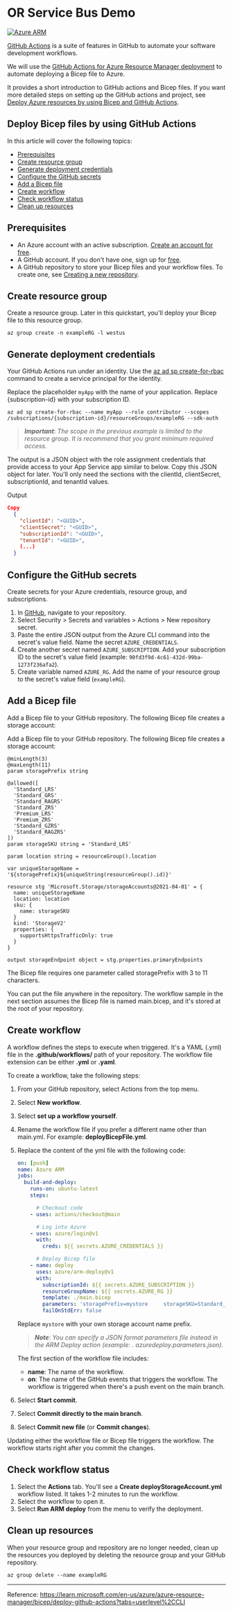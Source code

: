 # OR Service Bus Demo

[![Azure ARM](https://github.com/glensouza/OR-ServiceBusDemo/actions/workflows/bicep.yml/badge.svg)](https://github.com/glensouza/OR-ServiceBusDemo/actions/workflows/bicep.yml)

[GitHub Actions](https://docs.github.com/en/actions) is a suite of features in GitHub to automate your software development workflows.

We will use the [GitHub Actions for Azure Resource Manager deployment](https://github.com/marketplace/actions/deploy-azure-resource-manager-arm-template) to automate deploying a Bicep file to Azure.

It provides a short introduction to GitHub actions and Bicep files. If you want more detailed steps on setting up the GitHub actions and project, see [Deploy Azure resources by using Bicep and GitHub Actions](https://learn.microsoft.com/en-us/training/paths/bicep-github-actions).

## Deploy Bicep files by using GitHub Actions

In this article will cover the following topics:

- [Prerequisites](#prerequisites)
- [Create resource group](#create-resource-group)
- [Generate deployment credentials](#generate-deployment-credentials)
- [Configure the GitHub secrets](#configure-the-github-secrets)
- [Add a Bicep file](#add-a-bicep-file)
- [Create workflow](#create-workflow)
- [Check workflow status](#check-workflow-status)
- [Clean up resources](#clean-up-resources)

## Prerequisites

- An Azure account with an active subscription. [Create an account for free](https://azure.microsoft.com/free).
- A GitHub account. If you don't have one, sign up for [free](https://github.com/join).
- A GitHub repository to store your Bicep files and your workflow files. To create one, see [Creating a new repository](https://docs.github.com/github/creating-cloning-and-archiving-repositories/creating-a-new-repository).

## Create resource group

Create a resource group. Later in this quickstart, you'll deploy your Bicep file to this resource group.

```azurecli
az group create -n exampleRG -l westus
```

## Generate deployment credentials

Your GitHub Actions run under an identity. Use the [az ad sp create-for-rbac](https://learn.microsoft.com/en-us/cli/azure/ad/sp#az-ad-sp-create-for-rbac) command to create a service principal for the identity.

Replace the placeholder `myApp` with the name of your application. Replace {subscription-id} with your subscription ID.

```azurecli
az ad sp create-for-rbac --name myApp --role contributor --scopes /subscriptions/{subscription-id}/resourceGroups/exampleRG --sdk-auth
```

> ***Important***: *The scope in the previous example is limited to the resource group. It is recommend that you grant minimum required access.*

The output is a JSON object with the role assignment credentials that provide access to your App Service app similar to below. Copy this JSON object for later. You'll only need the sections with the clientId, clientSecret, subscriptionId, and tenantId values.

Output

```json
Copy
  {
    "clientId": "<GUID>",
    "clientSecret": "<GUID>",
    "subscriptionId": "<GUID>",
    "tenantId": "<GUID>",
    (...)
  }
```

## Configure the GitHub secrets

Create secrets for your Azure credentials, resource group, and subscriptions.

1. In [GitHub](https://github.com), navigate to your repository.
1. Select Security > Secrets and variables > Actions > New repository secret.
1. Paste the entire JSON output from the Azure CLI command into the secret's value field. Name the secret `AZURE_CREDENTIALS`.
1. Create another secret named `AZURE_SUBSCRIPTION`. Add your subscription ID to the secret's value field (example: `90fd3f9d-4c61-432d-99ba-1273f236afa2`).
1. Create variable named `AZURE_RG`. Add the name of your resource group to the secret's value field (`exampleRG`).

## Add a Bicep file

Add a Bicep file to your GitHub repository. The following Bicep file creates a storage account:

Add a Bicep file to your GitHub repository. The following Bicep file creates a storage account:

```bicep
@minLength(3)
@maxLength(11)
param storagePrefix string

@allowed([
  'Standard_LRS'
  'Standard_GRS'
  'Standard_RAGRS'
  'Standard_ZRS'
  'Premium_LRS'
  'Premium_ZRS'
  'Standard_GZRS'
  'Standard_RAGZRS'
])
param storageSKU string = 'Standard_LRS'

param location string = resourceGroup().location

var uniqueStorageName = '${storagePrefix}${uniqueString(resourceGroup().id)}'

resource stg 'Microsoft.Storage/storageAccounts@2021-04-01' = {
  name: uniqueStorageName
  location: location
  sku: {
    name: storageSKU
  }
  kind: 'StorageV2'
  properties: {
    supportsHttpsTrafficOnly: true
  }
}

output storageEndpoint object = stg.properties.primaryEndpoints
```

The Bicep file requires one parameter called storagePrefix with 3 to 11 characters.

You can put the file anywhere in the repository. The workflow sample in the next section assumes the Bicep file is named main.bicep, and it's stored at the root of your repository.

## Create workflow

A workflow defines the steps to execute when triggered. It's a YAML (.yml) file in the **.github/workflows/** path of your repository. The workflow file extension can be either **.yml** or **.yaml**.

To create a workflow, take the following steps:

1. From your GitHub repository, select Actions from the top menu.
2. Select **New workflow**.
3. Select **set up a workflow yourself**.
4. Rename the workflow file if you prefer a different name other than main.yml. For example: **deployBicepFile.yml**.
5. Replace the content of the yml file with the following code:

    ```yaml
    on: [push]
    name: Azure ARM
    jobs:
      build-and-deploy:
        runs-on: ubuntu-latest
        steps:
    
          # Checkout code
        - uses: actions/checkout@main
    
          # Log into Azure
        - uses: azure/login@v1
          with:
            creds: ${{ secrets.AZURE_CREDENTIALS }}
    
          # Deploy Bicep file
        - name: deploy
          uses: azure/arm-deploy@v1
          with:
            subscriptionId: ${{ secrets.AZURE_SUBSCRIPTION }}
            resourceGroupName: ${{ secrets.AZURE_RG }}
            template: ./main.bicep
            parameters: 'storagePrefix=mystore     storageSKU=Standard_LRS'
            failOnStdErr: false
    ```

    Replace `mystore` with your own storage account name prefix.

    > ***Note***: *You can specify a JSON format parameters     file instead in the ARM Deploy action (example: .    azuredeploy.parameters.json).*

    The first section of the workflow file includes:

    - **name**: The name of the workflow.
    - **on**: The name of the GitHub events that triggers the     workflow. The workflow is triggered when there's a push     event on the main branch.

6. Select **Start commit**.
7. Select **Commit directly to the main branch**.
8. Select **Commit new file** (or **Commit changes**).

Updating either the workflow file or Bicep file triggers the workflow. The workflow starts right after you commit the changes.

## Check workflow status

1. Select the **Actions** tab. You'll see a **Create deployStorageAccount.yml** workflow listed. It takes 1-2 minutes to run the workflow.
2. Select the workflow to open it.
3. Select **Run ARM deploy** from the menu to verify the deployment.

## Clean up resources

When your resource group and repository are no longer needed, clean up the resources you deployed by deleting the resource group and your GitHub repository.

```azurecli
az group delete --name exampleRG
```

---
Reference: <https://learn.microsoft.com/en-us/azure/azure-resource-manager/bicep/deploy-github-actions?tabs=userlevel%2CCLI>
